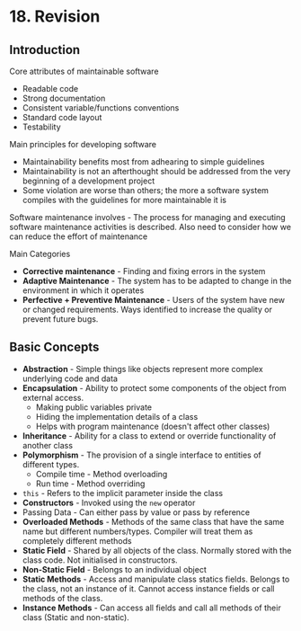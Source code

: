 # 18. Revision

## Introduction
Core attributes of maintainable software 
- Readable code
- Strong documentation
- Consistent variable/functions conventions
- Standard code layout
- Testability

Main principles for developing software
- Maintainability benefits most from adhearing to simple guidelines
- Maintainability is not an afterthought should be addressed from the very beginning of a development project
- Some violation are worse than others; the more a software system compiles with the guidelines for more maintainable it is

Software maintenance involves - The process for managing and executing software maintenance activities is described. Also need to consider how we can reduce the effort of maintenance

Main Categories
- **Corrective maintenance** - Finding and fixing errors in the system
- **Adaptive Maintenance** - The system has to be adapted to change in the environment in which it operates
- **Perfective + Preventive Maintenance** - Users of the system have new or changed requirements. Ways identified to increase the quality or prevent future bugs.

## Basic Concepts
- **Abstraction** - Simple things like objects represent more complex underlying code and data
- **Encapsulation** - Ability to protect some components of the object from external access. 
	- Making public variables private
	- Hiding the implementation details of a class
	- Helps with program maintenance (doesn't affect other classes)
- **Inheritance** - Ability for a class to extend or override functionality of another class
- **Polymorphism** - The provision of a single interface to entities of different types. 
	- Compile time - Method overloading
	- Run time - Method overriding
- `this` - Refers to the implicit parameter inside the class
- **Constructors** - Invoked using the `new` operator
- Passing Data - Can either pass by value or pass by reference
- **Overloaded Methods** - Methods of the same class that have the same name but different numbers/types. Compiler will treat them as completely different methods
- **Static Field** - Shared by all objects of the class. Normally stored with the class code. Not initialised in constructors.
- **Non-Static Field** - Belongs to an individual object
- **Static Methods** - Access and manipulate class statics fields. Belongs to the class, not an instance of it. Cannot access instance fields or call methods of the class.
- **Instance Methods** - Can access all fields and call all methods of their class (Static and non-static).